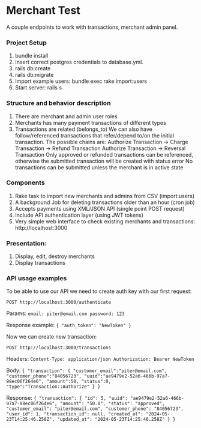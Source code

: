 # Merchant Test
A couple endpoints to work with transactions, merchant admin panel.

### Project Setup
1. bundle install
2. Insert correct postgres credentials to database.yml.
3. rails db:create
4. rails db:migrate
5. Import example users: bundle exec rake import:users
6. Start server: rails s

### Structure and behavior description
1. There are merchant and admin user roles
2. Merchants has many payment transactions of different types
3. Transactions are related (belongs_to)
We can also have follow/referenced transactions that refer/depend to/on
the initial transaction.
The possible chains are:
Authorize Transaction -> Charge Transaction -> Refund Transaction
Authorize Transaction -> Reversal Transaction
Only approved or refunded transactions can be referenced,
otherwise the submitted transaction will be created with status error
No transactions can be submitted unless the merchant is in active state

### Components
1. Rake task to import new merchants and admins from CSV (import:users)
2. A background Job for deleting transactions older than an hour (cron job)
3. Accepts payments using XML/JSON API (single point POST request)
4. Include API authentication layer (using JWT tokens)
5. Very simple web interface to check existing merchants and transactions: http://localhost:3000

### Presentation:
1. Display, edit, destroy merchants
2. Display transactions

### API usage examples
To be able to use our API we need to create auth key with our first request:

    POST http://localhost:3000/authenticate

Params:
`email: piter@email.com
password: 123`

Response example:
`{
	"auth_token": "NewToken"
}`


Now we can create new transaction:

	POST http://localhost:3000/transactions

Headers:
`Content-Type: application/json
Authorization: Bearer NewToken`

Body:
	`{
		"transaction": {
			"customer_email":"piter@email.com",
			"customer_phone":"84056723",
			"uuid":"ae9479e2-52a6-466b-97a7-98ec06f264e6",
	        "amount":50,
			"status":0,
			"type":"Transaction::Authorize"
		}
	}`

Response:
	`{
		"transaction": {
			"id": 5,
			"uuid": "ae9479e2-52a6-466b-97a7-98ec06f264e6",
			"amount": "50.0",
			"status": "approved",
			"customer_email": "piter@email.com",
			"customer_phone": "84056723",
			"user_id": 1,
			"transaction_id": null,
			"created_at": "2024-05-23T14:25:46.258Z",
			"updated_at": "2024-05-23T14:25:46.258Z"
		}
	}`
